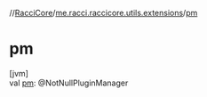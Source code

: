 //[RacciCore](../../index.md)/[me.racci.raccicore.utils.extensions](index.md)/[pm](pm.md)

# pm

[jvm]\
val [pm](pm.md): @NotNullPluginManager
